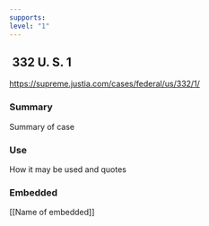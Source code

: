 ```yaml
---
supports: 
level: "1"
---
```

##  332 U. S. 1

https://supreme.justia.com/cases/federal/us/332/1/

### Summary

Summary of case

### Use

How it may be used and quotes

### Embedded

[[Name of embedded]]